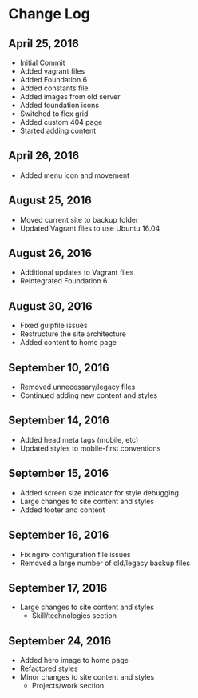 # Change Log

## April 25, 2016
- Initial Commit
- Added vagrant files
- Added Foundation 6
- Added constants file
- Added images from old server
- Added foundation icons
- Switched to flex grid
- Added custom 404 page
- Started adding content

## April 26, 2016
- Added menu icon and movement

## August 25, 2016
- Moved current site to backup folder
- Updated Vagrant files to use Ubuntu 16.04

## August 26, 2016
- Additional updates to Vagrant files
- Reintegrated Foundation 6

## August 30, 2016
- Fixed gulpfile issues
- Restructure the site architecture
- Added content to home page

## September 10, 2016
- Removed unnecessary/legacy files
- Continued adding new content and styles

## September 14, 2016
- Added head meta tags (mobile, etc)
- Updated styles to mobile-first conventions

## September 15, 2016
- Added screen size indicator for style debugging
- Large changes to site content and styles
- Added footer and content

## September 16, 2016
- Fix nginx configuration file issues
- Removed a large number of old/legacy backup files

## September 17, 2016
- Large changes to site content and styles
	- Skill/technologies section

## September 24, 2016
- Added hero image to home page
- Refactored styles
- Minor changes to site content and styles
	- Projects/work section
